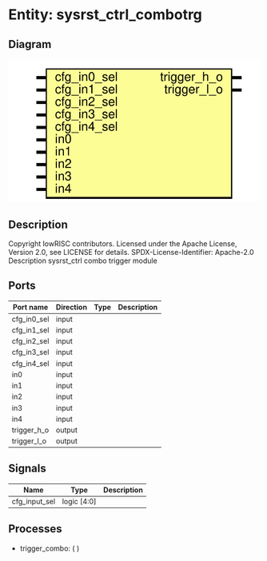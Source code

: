 # Entity: sysrst_ctrl_combotrg

## Diagram

![Diagram](sysrst_ctrl_combotrg.svg "Diagram")
## Description

Copyright lowRISC contributors.
 Licensed under the Apache License, Version 2.0, see LICENSE for details.
 SPDX-License-Identifier: Apache-2.0
 Description sysrst_ctrl combo trigger  module
 
## Ports

| Port name   | Direction | Type | Description |
| ----------- | --------- | ---- | ----------- |
| cfg_in0_sel | input     |      |             |
| cfg_in1_sel | input     |      |             |
| cfg_in2_sel | input     |      |             |
| cfg_in3_sel | input     |      |             |
| cfg_in4_sel | input     |      |             |
| in0         | input     |      |             |
| in1         | input     |      |             |
| in2         | input     |      |             |
| in3         | input     |      |             |
| in4         | input     |      |             |
| trigger_h_o | output    |      |             |
| trigger_l_o | output    |      |             |
## Signals

| Name          | Type        | Description |
| ------------- | ----------- | ----------- |
| cfg_input_sel | logic [4:0] |             |
## Processes
- trigger_combo: (  )
